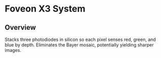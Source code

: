 # Foveon X3 System

## Overview
Stacks three photodiodes in silicon so each pixel senses red, green, and blue by depth. Eliminates the Bayer mosaic, potentially yielding sharper images.
